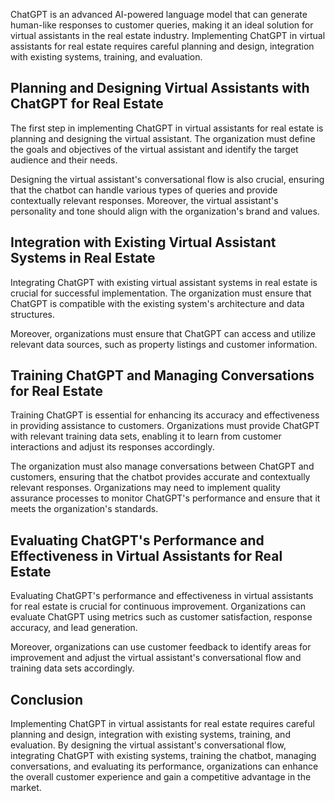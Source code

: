 
ChatGPT is an advanced AI-powered language model that can generate human-like responses to customer queries, making it an ideal solution for virtual assistants in the real estate industry. Implementing ChatGPT in virtual assistants for real estate requires careful planning and design, integration with existing systems, training, and evaluation.

Planning and Designing Virtual Assistants with ChatGPT for Real Estate
----------------------------------------------------------------------

The first step in implementing ChatGPT in virtual assistants for real estate is planning and designing the virtual assistant. The organization must define the goals and objectives of the virtual assistant and identify the target audience and their needs.

Designing the virtual assistant's conversational flow is also crucial, ensuring that the chatbot can handle various types of queries and provide contextually relevant responses. Moreover, the virtual assistant's personality and tone should align with the organization's brand and values.

Integration with Existing Virtual Assistant Systems in Real Estate
------------------------------------------------------------------

Integrating ChatGPT with existing virtual assistant systems in real estate is crucial for successful implementation. The organization must ensure that ChatGPT is compatible with the existing system's architecture and data structures.

Moreover, organizations must ensure that ChatGPT can access and utilize relevant data sources, such as property listings and customer information.

Training ChatGPT and Managing Conversations for Real Estate
-----------------------------------------------------------

Training ChatGPT is essential for enhancing its accuracy and effectiveness in providing assistance to customers. Organizations must provide ChatGPT with relevant training data sets, enabling it to learn from customer interactions and adjust its responses accordingly.

The organization must also manage conversations between ChatGPT and customers, ensuring that the chatbot provides accurate and contextually relevant responses. Organizations may need to implement quality assurance processes to monitor ChatGPT's performance and ensure that it meets the organization's standards.

Evaluating ChatGPT's Performance and Effectiveness in Virtual Assistants for Real Estate
----------------------------------------------------------------------------------------

Evaluating ChatGPT's performance and effectiveness in virtual assistants for real estate is crucial for continuous improvement. Organizations can evaluate ChatGPT using metrics such as customer satisfaction, response accuracy, and lead generation.

Moreover, organizations can use customer feedback to identify areas for improvement and adjust the virtual assistant's conversational flow and training data sets accordingly.

Conclusion
----------

Implementing ChatGPT in virtual assistants for real estate requires careful planning and design, integration with existing systems, training, and evaluation. By designing the virtual assistant's conversational flow, integrating ChatGPT with existing systems, training the chatbot, managing conversations, and evaluating its performance, organizations can enhance the overall customer experience and gain a competitive advantage in the market.
